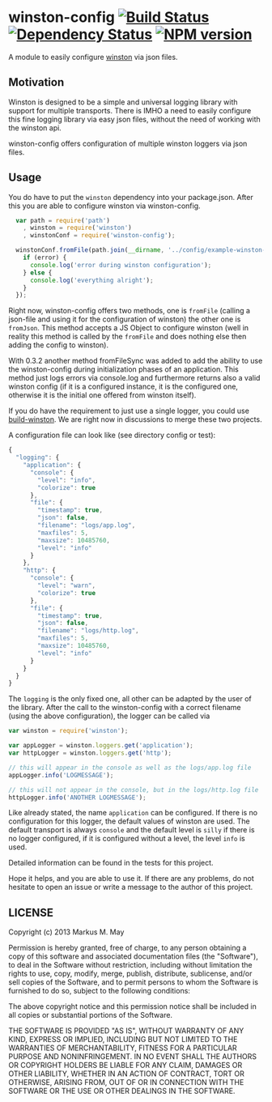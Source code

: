 # winston-config [![Build Status](https://travis-ci.org/triplem/winston-config.png?branch=master)](http://travis-ci.org/triplem/winston-config) [![Dependency Status](https://gemnasium.com/triplem/winston-config.png)](https://gemnasium.com/triplem/winston-config) [![NPM version](https://badge.fury.io/js/winston-config.png)](http://badge.fury.io/js/winston-config)

A module to easily configure [winston](http://github.com/flatiron/winston) via json files.

## Motivation
Winston is designed to be a simple and universal logging library with support for multiple transports.
There is IMHO a need to easily configure this fine logging library via easy json files, without the need of working with
the winston api.

winston-config offers configuration of multiple winston loggers via json files.

## Usage
You do have to put the `winston` dependency into your package.json. After this you are able to configure winston via
winston-config.

``` js
  var path = require('path')
    , winston = require('winston')
    , winstonConf = require('winston-config');

  winstonConf.fromFile(path.join(__dirname, '../config/example-winston-config.json'), callback(error, winston) {
    if (error) {
      console.log('error during winston configuration');
    } else {
      console.log('everything alright');
    }
  });
```

Right now, winston-config offers two methods, one is `fromFile` (calling a json-file and using it for the
configuration of winston) the other one is `fromJson`. This method accepts a JS Object to configure winston (well
in reality this method is called by the `fromFile` and does nothing else then adding the config to winston).

With 0.3.2 another method fromFileSync was added to add the ability to use the winston-config during initialization phases of
an application. This method just logs errors via console.log and furthermore returns also a valid winston config (if it is
a configured instance, it is the configured one, otherwise it is the initial one offered from winston itself).

If you do have the requirement to just use a single logger, you could use [build-winston](http://github.com/flexbean/build-winston).
We are right now in discussions to merge these two projects.

A configuration file can look like (see directory config or test):

``` js
{
  "logging": {
    "application": {
      "console": {
        "level": "info",
        "colorize": true
      },
      "file": {
        "timestamp": true,
        "json": false,
        "filename": "logs/app.log",
        "maxfiles": 5,
        "maxsize": 10485760,
        "level": "info"
      }
    },
    "http": {
      "console": {
        "level": "warn",
        "colorize": true
      },
      "file": {
        "timestamp": true,
        "json": false,
        "filename": "logs/http.log",
        "maxfiles": 5,
        "maxsize": 10485760,
        "level": "info"
      }
    }
  }
}
```

The `logging` is the only fixed one, all other can be adapted by the user of the library. After the call to the
winston-config with a correct filename (using the above configuration), the logger can be called via

``` js
var winston = require('winston');

var appLogger = winston.loggers.get('application');
var httpLogger = winston.loggers.get('http');

// this will appear in the console as well as the logs/app.log file
appLogger.info('LOGMESSAGE');

// this will not appear in the console, but in the logs/http.log file
httpLogger.info('ANOTHER LOGMESSAGE');
```

Like already stated, the name `application` can be configured. If there is no configuration for this logger, the default
values of winston are used. The default transport is always `console` and the default level is `silly` if there is no
logger configured, if it is configured without a level, the level `info` is used.

Detailed information can be found in the tests for this project.

Hope it helps, and you are able to use it. If there are any problems, do not hesitate to open an issue or write a message
to the author of this project.

## LICENSE

Copyright (c) 2013 Markus M. May

Permission is hereby granted, free of charge, to any person
obtaining a copy of this software and associated documentation
files (the "Software"), to deal in the Software without
restriction, including without limitation the rights to use,
copy, modify, merge, publish, distribute, sublicense, and/or sell
copies of the Software, and to permit persons to whom the
Software is furnished to do so, subject to the following
conditions:

The above copyright notice and this permission notice shall be
included in all copies or substantial portions of the Software.

THE SOFTWARE IS PROVIDED "AS IS", WITHOUT WARRANTY OF ANY KIND,
EXPRESS OR IMPLIED, INCLUDING BUT NOT LIMITED TO THE WARRANTIES
OF MERCHANTABILITY, FITNESS FOR A PARTICULAR PURPOSE AND
NONINFRINGEMENT. IN NO EVENT SHALL THE AUTHORS OR COPYRIGHT
HOLDERS BE LIABLE FOR ANY CLAIM, DAMAGES OR OTHER LIABILITY,
WHETHER IN AN ACTION OF CONTRACT, TORT OR OTHERWISE, ARISING
FROM, OUT OF OR IN CONNECTION WITH THE SOFTWARE OR THE USE OR
OTHER DEALINGS IN THE SOFTWARE.
